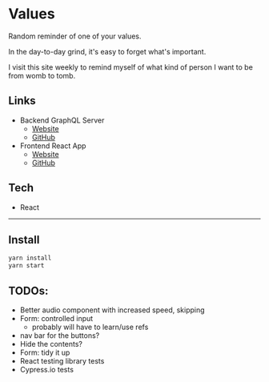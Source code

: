 # Values

Random reminder of one of your values.

In the day-to-day grind, it's easy to forget what's important.

I visit this site weekly to remind myself of what kind of person I want to be from womb to tomb.

## Links

- Backend GraphQL Server
  - [Website](https://fullchee-values-backend.herokuapp.com/)
  - [GitHub](https://github.com/Fullchee/values-backend)
- Frontend React App
  - [Website](https://fullchee-values.netlify.com/)
  - [GitHub](https://github.com/Fullchee/values-client)

## Tech

- React

---

## Install

```bash
yarn install
yarn start
```

## TODOs:

- Better audio component with increased speed, skipping
- Form: controlled input
  - probably will have to learn/use refs
- nav bar for the buttons?
- Hide the contents?
- Form: tidy it up
- React testing library tests
- Cypress.io tests
